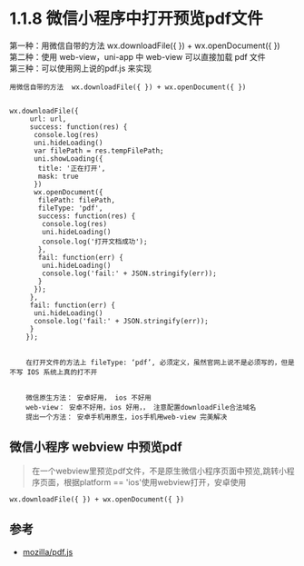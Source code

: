 # 1.1.8 微信小程序中打开预览pdf文件

>
第一种：用微信自带的方法  wx.downloadFile({ }) + wx.openDocument({ })   
第二种：使用 web-view，uni-app 中 web-view 可以直接加载 pdf 文件  
第三种：可以使用网上说的pdf.js 来实现  


```
用微信自带的方法  wx.downloadFile({ }) + wx.openDocument({ })


wx.downloadFile({
     url: url,
     success: function(res) {
      console.log(res)
      uni.hideLoading()
      var filePath = res.tempFilePath;
      uni.showLoading({
       title: '正在打开',
       mask: true
      })
      wx.openDocument({
       filePath: filePath,
       fileType: 'pdf',
       success: function(res) {
        console.log(res)
        uni.hideLoading()
        console.log('打开文档成功');
       },
       fail: function(err) {
        uni.hideLoading()
        console.log('fail:' + JSON.stringify(err));
       }
      });
     },
     fail: function(err) {
      uni.hideLoading()
      console.log('fail:' + JSON.stringify(err));
     }
    });
    
    
    在打开文件的方法上 fileType: ‘pdf’, 必须定义，虽然官网上说不是必须写的，但是不写 IOS 系统上真的打不开
    
    
    微信原生方法： 安卓好用， ios 不好用
    web-view： 安卓不好用，ios 好用，， 注意配置downloadFile合法域名
    提出一个方法： 安卓手机用原生，ios手机用web-view 完美解决
```


## 微信小程序 webview 中预览pdf

>在一个webview里预览pdf文件，不是原生微信小程序页面中预览,跳转小程序页面，根据platform == 'ios'使用webview打开，安卓使用 
```
wx.downloadFile({ }) + wx.openDocument({ })
```


## 参考
- [mozilla/pdf.js](https://github.com/mozilla/pdf.js#online-demo)
